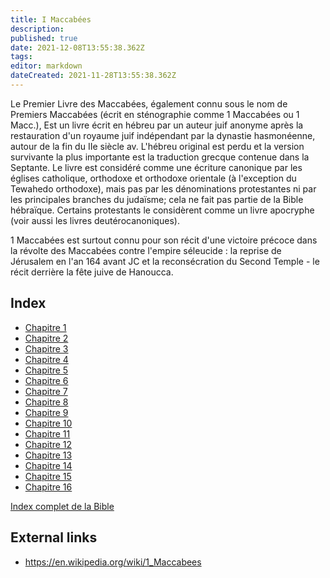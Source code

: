 ```yaml
---
title: I Maccabées
description: 
published: true
date: 2021-12-08T13:55:38.362Z
tags: 
editor: markdown
dateCreated: 2021-11-28T13:55:38.362Z
---
```


Le Premier Livre des Maccabées, également connu sous le nom de Premiers Maccabées (écrit en sténographie comme 1 Maccabées ou 1 Macc.), Est un livre écrit en hébreu par un auteur juif anonyme après la restauration d'un royaume juif indépendant par la dynastie hasmonéenne, autour de la fin du IIe siècle av. L'hébreu original est perdu et la version survivante la plus importante est la traduction grecque contenue dans la Septante. Le livre est considéré comme une écriture canonique par les églises catholique, orthodoxe et orthodoxe orientale (à l'exception du Tewahedo orthodoxe), mais pas par les dénominations protestantes ni par les principales branches du judaïsme; cela ne fait pas partie de la Bible hébraïque. Certains protestants le considèrent comme un livre apocryphe (voir aussi les livres deutérocanoniques).

1 Maccabées est surtout connu pour son récit d'une victoire précoce dans la révolte des Maccabées contre l'empire séleucide : la reprise de Jérusalem en l'an 164 avant JC et la reconsécration du Second Temple - le récit derrière la fête juive de Hanoucca. 

## Index

- [Chapitre 1](/fr/Bible/1_Maccabees/1)
- [Chapitre 2](/fr/Bible/1_Maccabees/2)
- [Chapitre 3](/fr/Bible/1_Maccabees/3)
- [Chapitre 4](/fr/Bible/1_Maccabees/4)
- [Chapitre 5](/fr/Bible/1_Maccabees/5)
- [Chapitre 6](/fr/Bible/1_Maccabees/6)
- [Chapitre 7](/fr/Bible/1_Maccabees/7)
- [Chapitre 8](/fr/Bible/1_Maccabees/8)
- [Chapitre 9](/fr/Bible/1_Maccabees/9)
- [Chapitre 10](/fr/Bible/1_Maccabees/10)
- [Chapitre 11](/fr/Bible/1_Maccabees/11)
- [Chapitre 12](/fr/Bible/1_Maccabees/12)
- [Chapitre 13](/fr/Bible/1_Maccabees/13)
- [Chapitre 14](/fr/Bible/1_Maccabees/14)
- [Chapitre 15](/fr/Bible/1_Maccabees/15)
- [Chapitre 16](/fr/Bible/1_Maccabees/16)



[Index complet de la Bible](/fr/index/bible)


## External links

- https://en.wikipedia.org/wiki/1_Maccabees